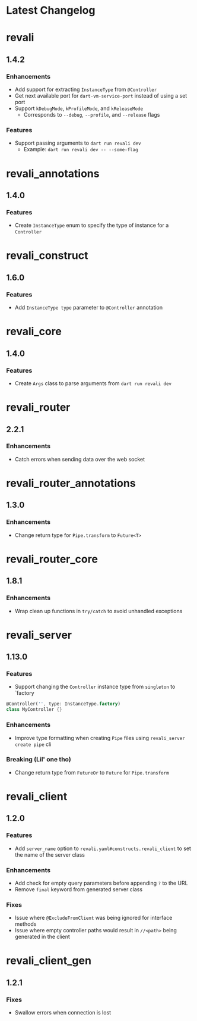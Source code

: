 <!-- markdownlint-disable MD024 -->

# Latest Changelog

<!-- REVALI -->

# revali

## 1.4.2

### Enhancements

- Add support for extracting `InstanceType` from `@Controller`
- Get next available port for `dart-vm-service-port` instead of using a set port
- Support `kDebugMode`, `kProfileMode`, and `kReleaseMode`
  - Corresponds to `--debug`, `--profile`, and `--release` flags

### Features

- Support passing arguments to `dart run revali dev`
  - Example: `dart run revali dev -- --some-flag`

# revali_annotations

## 1.4.0

### Features

- Create `InstanceType` enum to specify the type of instance for a `Controller`

# revali_construct

## 1.6.0

### Features

- Add `InstanceType type` parameter to `@Controller` annotation

# revali_core

## 1.4.0

### Features

- Create `Args` class to parse arguments from `dart run revali dev`

<!-- REVALI ROUTER -->

# revali_router

## 2.2.1

### Enhancements

- Catch errors when sending data over the web socket

# revali_router_annotations

## 1.3.0

### Enhancements

- Change return type for `Pipe.transform` to `Future<T>`

# revali_router_core

## 1.8.1

### Enhancements

- Wrap clean up functions in `try/catch` to avoid unhandled exceptions

<!-- CONSTRUCTS -->

# revali_server

## 1.13.0

### Features

- Support changing the `Controller` instance type from `singleton` to `factory

```dart
@Controller('', type: InstanceType.factory)
class MyController {}
```

### Enhancements

- Improve type formatting when creating `Pipe` files using `revali_server create pipe` cli

### Breaking (Lil' one tho)

- Change return type from `FutureOr` to `Future` for `Pipe.transform`

<!-- REVALI CLIENT -->

# revali_client

## 1.2.0

### Features

- Add `server_name` option to `revali.yaml#constructs.revali_client` to set the name of the server class

### Enhancements

- Add check for empty query parameters before appending `?` to the URL
- Remove `final` keyword from generated server class

### Fixes

- Issue where `@ExcludeFromClient` was being ignored for interface methods
- Issue where empty controller paths would result in `//<path>` being generated in the client

# revali_client_gen

## 1.2.1

### Fixes

- Swallow errors when connection is lost

